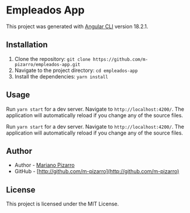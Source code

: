 # Empleados App

This project was generated with [Angular CLI](https://github.com/angular/angular-cli) version 18.2.1.

## Installation

1. Clone the repository: `git clone https://github.com/m-pizarro/empleados-app.git`
2. Navigate to the project directory: `cd empleados-app`
3. Install the dependencies: `yarn install`

## Usage

Run `yarn start` for a dev server. Navigate to `http://localhost:4200/`. The application will automatically reload if you change any of the source files.

Run `yarn start` for a dev server. Navigate to `http://localhost:4200/`. The application will automatically reload if you change any of the source files.

## Author

- Author - [Mariano Pizarro](http://www.linkedin.com/in/mariano-pizarro-70317932)
- GitHub - [http://github.com/m-pizarro](http://github.com/m-pizarro)

## License

This project is licensed under the MIT License.
